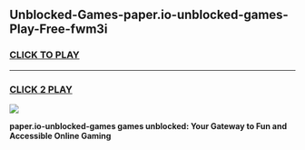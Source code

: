 
## Unblocked-Games-paper.io-unblocked-games-Play-Free-fwm3i
<h3>
<a href="https://premium76.site?title=paper.io-unblocked-games&ref=20A">CLICK TO PLAY</a></h3>
<hr>

<h3>
<a href="https://premium76.site?title=paper.io-unblocked-games&ref=20A">CLICK 2 PLAY</a>
  
</h3>

<a href="https://premium76.site?title=paper.io-unblocked-games&ref=20A"><img src="https://clearcache.store/games.png"></a>


**paper.io-unblocked-games games unblocked: Your Gateway to Fun and Accessible Online Gaming**
